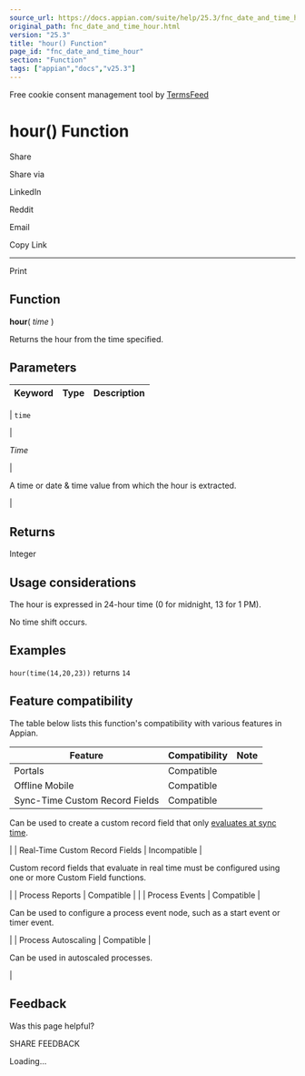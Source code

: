 ```yaml
---
source_url: https://docs.appian.com/suite/help/25.3/fnc_date_and_time_hour.html
original_path: fnc_date_and_time_hour.html
version: "25.3"
title: "hour() Function"
page_id: "fnc_date_and_time_hour"
section: "Function"
tags: ["appian","docs","v25.3"]
---
```



Free cookie consent management tool by [TermsFeed](https://www.termsfeed.com/)

# hour() Function

Share

Share via

LinkedIn

Reddit

Email

Copy Link

* * *

Print

## Function

**hour**( _time_ )

Returns the hour from the time specified.

## Parameters

| Keyword | Type | Description |
| --- | --- | --- |
|
`time`

 |

_Time_

 |

A time or date & time value from which the hour is extracted.

 |

## Returns

Integer

## Usage considerations

The hour is expressed in 24-hour time (0 for midnight, 13 for 1 PM).

No time shift occurs.

## Examples

`hour(time(14,20,23))` returns `14`

## Feature compatibility

The table below lists this function's compatibility with various features in Appian.

| Feature | Compatibility | Note |
| --- | --- | --- |
| Portals | Compatible |  |
| Offline Mobile | Compatible |  |
| Sync-Time Custom Record Fields | Compatible |
Can be used to create a custom record field that only [evaluates at sync time](custom-record-fields.html#prodlink-sync-time-evaluations).

 |
| Real-Time Custom Record Fields | Incompatible |

Custom record fields that evaluate in real time must be configured using one or more Custom Field functions.

 |
| Process Reports | Compatible |  |
| Process Events | Compatible |

Can be used to configure a process event node, such as a start event or timer event.

 |
| Process Autoscaling | Compatible |

Can be used in autoscaled processes.

 |

## Feedback

Was this page helpful?

SHARE FEEDBACK

Loading...